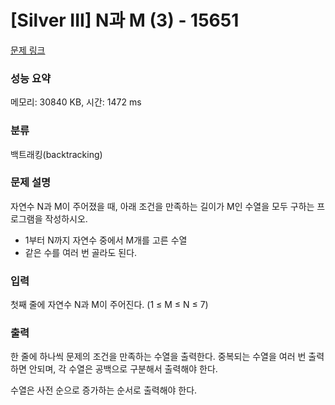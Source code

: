 # [Silver III] N과 M (3) - 15651 

[문제 링크](https://www.acmicpc.net/problem/15651) 

### 성능 요약

메모리: 30840 KB, 시간: 1472 ms

### 분류

백트래킹(backtracking)

### 문제 설명

<p style="user-select: auto;">자연수 N과 M이 주어졌을 때, 아래 조건을 만족하는 길이가 M인 수열을 모두 구하는 프로그램을 작성하시오.</p>

<ul style="user-select: auto;">
	<li style="user-select: auto;">1부터 N까지 자연수 중에서 M개를 고른 수열</li>
	<li style="user-select: auto;">같은 수를 여러 번 골라도 된다.</li>
</ul>

### 입력 

 <p style="user-select: auto;">첫째 줄에 자연수 N과 M이 주어진다. (1 ≤ M ≤ N ≤ 7)</p>

### 출력 

 <p style="user-select: auto;">한 줄에 하나씩 문제의 조건을 만족하는 수열을 출력한다. 중복되는 수열을 여러 번 출력하면 안되며, 각 수열은 공백으로 구분해서 출력해야 한다.</p>

<p style="user-select: auto;">수열은 사전 순으로 증가하는 순서로 출력해야 한다.</p>

